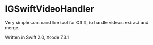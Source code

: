 # IGSwiftVideoHandler

Very simple command line tool for OS X, to handle videos: extract and merge.

Written in Swift 2.0, Xcode 7.3.1



